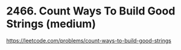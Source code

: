 # 2466. Count Ways To Build Good Strings (medium)

https://leetcode.com/problems/count-ways-to-build-good-strings
